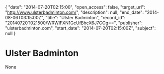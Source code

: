 {
  "date": "2014-07-20T02:15:00", 
  "open_access": false, 
  "target_url": "http://www.ulsterbadminton.com/", 
  "description": null, 
  "end_date": "2014-08-06T03:15:00Z", 
  "title": "Ulster Badminton", 
  "record_id": "20140720T021500/WRWIFXN1GcUfBhcX6J7COg==", 
  "publisher": "ulsterbadminton.com", 
  "start_date": "2014-07-20T02:15:00Z", 
  "subject": null
}

# Ulster Badminton

None